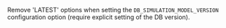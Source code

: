 Remove 'LATEST' options when setting the `DB_SIMULATION_MODEL_VERSION` configuration option (require explicit setting of the DB version).
